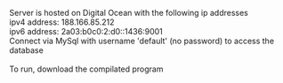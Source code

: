 Server is hosted on Digital Ocean with the following ip addresses <br />
ipv4 address: 188.166.85.212 <br />
ipv6 address: 2a03:b0c0:2:d0::1436:9001 <br />
Connect via MySql with username 'default' (no password) to access the database <br />
<br />
To run, download the compilated program

